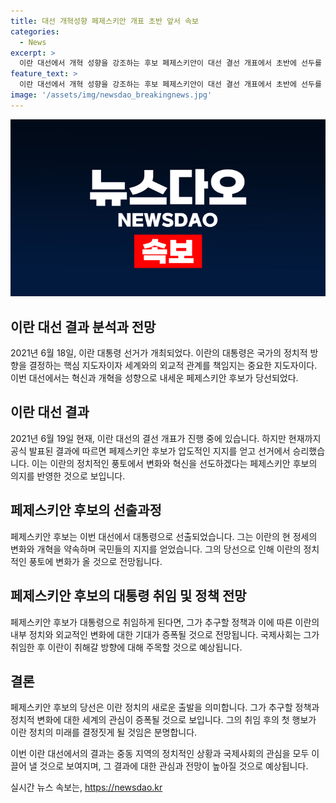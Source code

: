 ```yaml
---
title: 대선 개혁성향 페제스키안 개표 초반 앞서 속보
categories:
  - News
excerpt: >
  이란 대선에서 개혁 성향을 강조하는 후보 페제스키안이 대선 결선 개표에서 초반에 선두를 달리고 있다. 페제스키안의 이러한 돌풍은 대선 경합에 새로운 동향을 불러오고 있다.
feature_text: >
  이란 대선에서 개혁 성향을 강조하는 후보 페제스키안이 대선 결선 개표에서 초반에 선두를 달리고 있다. 페제스키안의 이러한 돌풍은 대선 경합에 새로운 동향을 불러오고 있다.
image: '/assets/img/newsdao_breakingnews.jpg'
---
```


<p><img src="/assets/img/newsdao_breakingnews.jpg" alt="ontimetimes 속보" /></p>

<h2>이란 대선 결과 분석과 전망</h2>

<p>2021년 6월 18일, 이란 대통령 선거가 개최되었다. 이란의 대통령은 국가의 정치적 방향을 결정하는 핵심 지도자이자 세계와의 외교적 관계를 책임지는 중요한 지도자이다. 이번 대선에서는 혁신과 개혁을 성향으로 내세운 페제스키안 후보가 당선되었다. </p>

<h2 data-ke-size="size26">이란 대선 결과</h2>

<p data-ke-size="size16">2021년 6월 19일 현재, 이란 대선의 결선 개표가 진행 중에 있습니다. 하지만 현재까지 공식 발표된 결과에 따르면 페제스키안 후보가 압도적인 지지를 얻고 선거에서 승리했습니다. 이는 이란의 정치적인 풍토에서 변화와 혁신을 선도하겠다는 페제스키안 후보의 의지를 반영한 것으로 보입니다.</p>

<h2 data-ke-size="size26">페제스키안 후보의 선출과정</h2>

<p data-ke-size="size16">페제스키안 후보는 이번 대선에서 대통령으로 선출되었습니다. 그는 이란의 현 정세의 변화와 개혁을 약속하며 국민들의 지지를 얻었습니다. 그의 당선으로 인해 이란의 정치적인 풍토에 변화가 올 것으로 전망됩니다.</p>

<h2 data-ke-size="size26">페제스키안 후보의 대통령 취임 및 정책 전망</h2>

<p data-ke-size="size16">페제스키안 후보가 대통령으로 취임하게 된다면, 그가 추구할 정책과 이에 따른 이란의 내부 정치와 외교적인 변화에 대한 기대가 증폭될 것으로 전망됩니다. 국제사회는 그가 취임한 후 이란이 취해갈 방향에 대해 주목할 것으로 예상됩니다.</p>

<h2 data-ke-size="size26">결론</h2>

<p data-ke-size="size16">페제스키안 후보의 당선은 이란 정치의 새로운 출발을 의미합니다. 그가 추구할 정책과 정치적 변화에 대한 세계의 관심이 증폭될 것으로 보입니다. 그의 취임 후의 첫 행보가 이란 정치의 미래를 결정짓게 될 것임은 분명합니다.</p>

<p>이번 이란 대선에서의 결과는 중동 지역의 정치적인 상황과 국제사회의 관심을 모두 이끌어 낼 것으로 보여지며, 그 결과에 대한 관심과 전망이 높아질 것으로 예상됩니다.</p>
실시간 뉴스 속보는, <a href="https://newsdao.kr" rel="dofollow">https://newsdao.kr</a>


